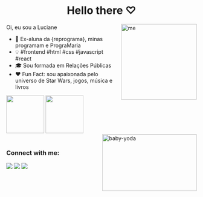 <h1 align="center">Hello there ♡ </h1> 

 <img align="right" alt="me" width="200" height="200" src="https://i.picasion.com/pic92/49bf0a27de2da04e144e5a4291518888.gif">
 
 <p> Oi, eu sou a Luciane </p>
 
 
<p align="left"> 
  
- 🎒 Ex-aluna da {reprograma}, minas programam e PrograMaria
 - 💡 #frontend #html #css #javascript #react
- 🎓 Sou formada em Relações Públicas 
- ❤️ Fun Fact: sou apaixonada pelo universo de Star Wars, jogos, música e livros

</p>

 
<div>
  <img height=" 100em" src="https://github-readme-stats.vercel.app/api?username=lucianets&show_icons=true&theme=dracula&include_all_commits=true&count_private=true"/>
  <img height="100em" src="https://github-readme-stats.vercel.app/api/top-langs/?username=lucianets&layout=compact&langs_count=7&theme=dracula"/>
 
</div>
  <div> 
 <img align="right" alt="baby-yoda" width="250" height="150" src="https://i.pinimg.com/originals/ab/5e/b3/ab5eb35116966e8869d71e8cb64f4671.gif"> 
   </div>
  
  #

  <h3 align="left">Connect with me:</h3>
<div> 
  <a href= "mailto: ltsluciane@icloud.com"><img src="https://img.shields.io/badge/-Gmail-%23333?style=for-the-badge&logo=gmail&logoColor=white" target="_blank"></a>
   <a href="https://www.linkedin.com/in/lucianets/" target="_blank"><img src="https://img.shields.io/badge/-LinkedIn-%230077B5?style=for-the-badge&logo=linkedin&logoColor=white" target="_blank"></a> 
    <a href="https://open.spotify.com/user/12186211735?si=b937cf6c0cc941bf" target="_blank"><img src="https://img.shields.io/badge/Spotify-1ED760?style=for-the-badge&logo=spotify&logoColor=white" target="_blank"> </a> 
 </div>
